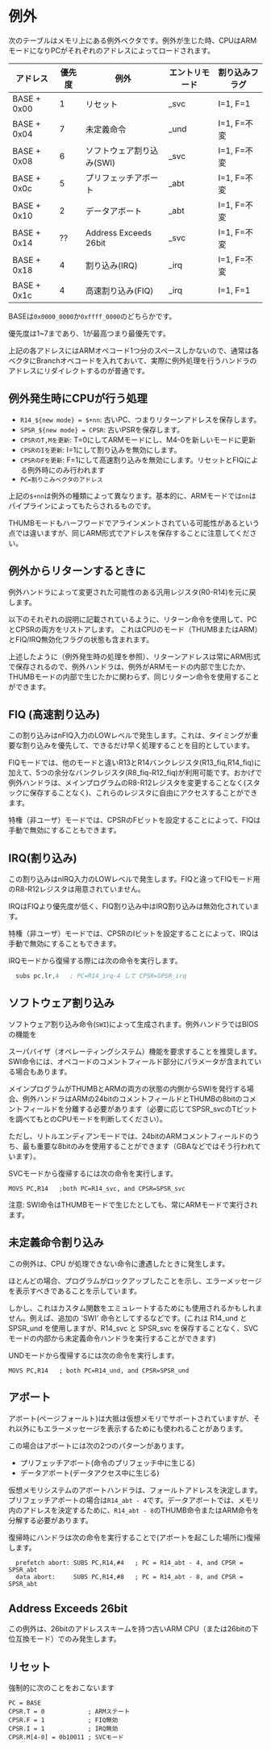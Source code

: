 # 例外

次のテーブルはメモリ上にある例外ベクタです。例外が生じた時、CPUはARMモードになりPCがそれぞれのアドレスによってロードされます。

 アドレス | 優先度 | 例外 | エントリモード | 割り込みフラグ
---- | ---- | ---- | ---- | ----
BASE + 0x00 | 1 | リセット | _svc | I=1, F=1
BASE + 0x04 | 7 | 未定義命令 | _und | I=1, F=不変
BASE + 0x08 | 6 | ソフトウェア割り込み(SWI) | _svc | I=1, F=不変
BASE + 0x0c | 5 | プリフェッチアボート | _abt | I=1, F=不変
BASE + 0x10 | 2 | データアボート | _abt | I=1, F=不変
BASE + 0x14 | ?? | Address Exceeds 26bit | _svc | I=1, F=不変
BASE + 0x18 | 4 | 割り込み(IRQ) | _irq | I=1, F=不変
BASE + 0x1c | 4 | 高速割り込み(FIQ) | _irq | I=1, F=1

BASEは`0x0000_0000`か`0xffff_0000`のどちらかです。

優先度は1~7まであり、1が最高つまり最優先です。

上記の各アドレスにはARMオペコード1つ分のスペースしかないので、通常は各ベクタにBranchオペコードを入れておいて、実際に例外処理を行うハンドラのアドレスにリダイレクトするのが普通です。

## 例外発生時にCPUが行う処理

- `R14_${new mode} = $+nn`: 古いPC、つまりリターンアドレスを保存します。
- `SPSR_${new mode} = CPSR`: 古いPSRを保存します。
- `CPSRのT,Mを更新`: T=0にしてARMモードにし、M4-0を新しいモードに更新
- `CPSRのIを更新`: I=1にして割り込みを無効にします。
- `CPSRのFを更新`: F=1にして高速割り込みを無効にします。リセットとFIQによる例外時にのみ行われます
- `PC=割りこみベクタのアドレス`

上記の`$+nn`は例外の種類によって異なります。基本的に、ARMモードでは`nn`はパイプラインによってもたらされるものです。

THUMBモードもハーフワードでアラインメントされている可能性があるという点では違いますが、同じARM形式でアドレスを保存することに注意してください。

## 例外からリターンするときに

例外ハンドラによって変更された可能性のある汎用レジスタ(R0-R14)を元に戻します。

以下のそれぞれの説明に記載されているように、リターン命令を使用して、PCとCPSRの両方をリストアします。 これはCPUのモード（THUMBまたはARM）とFIQ/IRQ無効化フラグの状態も含まれます。

上述したように（例外発生時の処理を参照）、リターンアドレスは常にARM形式で保存されるので、例外ハンドラは、例外がARMモードの内部で生じたか、THUMBモードの内部で生じたかに関わらず、同じリターン命令を使用することができます。

## FIQ (高速割り込み)

この割り込みはnFIQ入力のLOWレベルで発生します。これは、タイミングが重要な割り込みを優先して、できるだけ早く処理することを目的としています。

FIQモードでは、他のモードと違いR13とR14バンクレジスタ(R13_fiq,R14_fiq)に加えて、5つの余分なバンクレジスタ(R8_fiq-R12_fiq)が利用可能です。おかげで例外ハンドラは、メインプログラムのR8-R12レジスタを変更することなく(スタックに保存することなく)、これらのレジスタに自由にアクセスすることができます。

特権（非ユーザ）モードでは、CPSRのFビットを設定することによって、FIQは手動で無効にすることもできます。

## IRQ(割り込み)

この割り込みはnIRQ入力のLOWレベルで発生します。FIQと違ってFIQモード用のR8-R12レジスタは用意されていません。

IRQはFIQより優先度が低く、FIQ割り込み中はIRQ割り込みは無効化されています。

特権（非ユーザ）モードでは、CPSRのIビットを設定することによって、IRQは手動で無効にすることもできます。

IRQモードから復帰する際には次の命令を実行します。 

```asm
  subs pc,lr,4   ; PC=R14_irq-4 して CPSR=SPSR_irq
```

## ソフトウェア割り込み

ソフトウェア割り込み命令(`SWI`)によって生成されます。例外ハンドラではBIOSの機能を

スーパバイザ（オペレーティングシステム）機能を要求することを推奨します。SWI命令には、オペコードのコメントフィールド部分にパラメータが含まれている場合もあります。

メインプログラムがTHUMBとARMの両方の状態の内側からSWIを発行する場合、例外ハンドラはARMの24bitのコメントフィールドとTHUMBの8bitのコメントフィールドを分離する必要があります（必要に応じてSPSR_svcのTビットを調べてもとのCPUモードを判断してください）。

ただし、リトルエンディアンモードでは、24bitのARMコメントフィールドのうち、最も重要な8bitのみを使用することができます（GBAなどではそう行われています）。

SVCモードから復帰するには次の命令を実行します。

`MOVS PC,R14   ;both PC=R14_svc, and CPSR=SPSR_svc`

注意: SWI命令はTHUMBモードで生じたとしても、常にARMモードで実行されます。

## 未定義命令割り込み

この例外は、CPU が処理できない命令に遭遇したときに発生します。

ほとんどの場合、プログラムがロックアップしたことを示し、エラーメッセージを表示すべきであることを示しています。

しかし、これはカスタム関数をエミュレートするためにも使用されるかもしれません。例えば、追加の 'SWI' 命令としてするなどです。(これは R14_und と SPSR_und を使用しますが、R14_svc と SPSR_svc を保存することなく、SVCモードの内部から未定義命令ハンドラを実行することができます)

UNDモードから復帰するには次の命令を実行します。

`MOVS PC,R14   ; both PC=R14_und, and CPSR=SPSR_und`

## アボート

アボート(ページフォールト)は大抵は仮想メモリでサポートされていますが、それ以外にもエラーメッセージを表示するためにも使われることがあります。

この場合はアボートには次の2つのパターンがあります。

- プリフェッチアボート(命令のプリフェッチ中に生じる)
- データアボート(データアクセス中に生じる)

仮想メモリシステムのアボートハンドラは、フォールトアドレスを決定します。プリフェッチアボートの場合は`R14_abt - 4`です。データアボートでは、メモリ内のアドレスを決定するために、`R14_abt - 8`のTHUMB命令またはARM命令を分解する必要があります。

復帰時にハンドラは次の命令を実行することで(アボートを起こした場所に)復帰します。

```
  prefetch abort: SUBS PC,R14,#4   ; PC = R14_abt - 4, and CPSR = SPSR_abt
  data abort:     SUBS PC,R14,#8   ; PC = R14_abt - 8, and CPSR = SPSR_abt
```

## Address Exceeds 26bit

この例外は、26bitのアドレススキームを持つ古いARM CPU（または26bitの下位互換モード）でのみ発生します。

## リセット

強制的に次のことをおこないます

```
PC = BASE
CPSR.T = 0            ; ARMステート
CPSR.F = 1            ; FIQ無効
CPSR.I = 1            ; IRQ無効
CPSR.M[4-0] = 0b10011 ; SVCモード 
```
